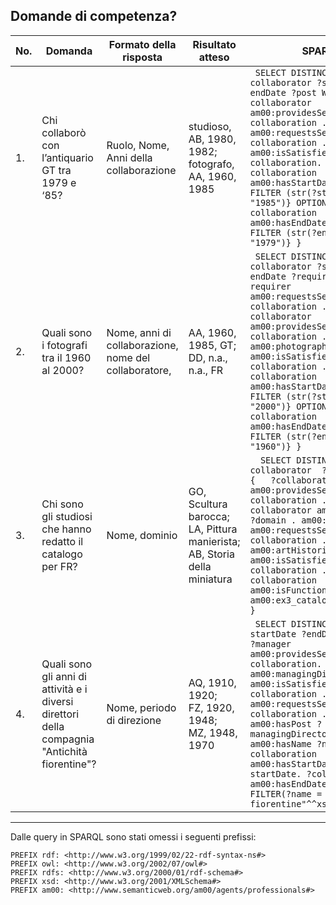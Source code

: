 ## Domande di competenza?

| No. | Domanda                                                                                                 | Formato della risposta                                           | Risultato atteso                                          | SPARQL                                                                                                                                                                                                                                                                                                                           |
|-----|---------------------------------------------------------------------------------------------------------|------------------------------------------------------------------|-----------------------------------------------------------|----------------------------------------------------------------------------------------------------------------------------------------------------------------------------------------------------------------------------------------------------------------------------------------------------------------------------------|
| 1.  | Chi collaborò con l’antiquario GT tra 1979 e ‘85?                                                   | Ruolo, Nome, Anni della collaborazione                          | studioso, AB, 1980, 1982; <br> fotografo, AA, 1960, 1985 | ``` SELECT DISTINCT ?collaborator ?startDate ?endDate ?post WHERE {  ?collaborator am00:providesServiceIn ?collaboration . am00:GT am00:requestsServiceIn ?collaboration . ?post am00:isSatisfiedBy ?collaboration. OPTIONAL {?collaboration am00:hasStartDate ?startDate  FILTER (str(?startDate) <= "1985")} OPTIONAL {?collaboration am00:hasEndDate ?endDate  FILTER (str(?endDate) >= "1979")} }```                                                                                                                                                                                                         |
| 2.  | Quali sono i fotografi tra il 1960 al 2000?                                                                    | Nome, anni di collaborazione, nome del collaboratore,                                                             | AA, 1960, 1985, GT; <br> DD, n.a., n.a., FR| ``` SELECT DISTINCT ?collaborator ?startDate ?endDate ?requirer WHERE {  ?requirer am00:requestsServiceIn ?collaboration . ?collaborator am00:providesServiceIn ?collaboration . am00:photographer am00:isSatisfiedBy ?collaboration . OPTIONAL {?collaboration am00:hasStartDate ?startDate  FILTER (str(?startDate) <= "2000")} OPTIONAL {?collaboration am00:hasEndDate ?endDate  FILTER (str(?endDate) >= "1960")} }```                                                                                                                                                                      |
| 3.  | Chi sono gli studiosi che hanno redatto il catalogo per FR?                                                      | Nome, dominio |GO, Scultura barocca; <br> LA, Pittura manierista; <br> AB, Storia della miniatura  | ```  SELECT DISTINCT ?collaborator  ?domain WHERE {   ?collaborator am00:providesServiceIn ?collaboration .  ?collaborator am00:isExpertIn ?domain . am00:FR am00:requestsServiceIn ?collaboration .  am00:artHistorianConsultant am00:isSatisfiedBy ?collaboration . ?collaboration am00:isFunctionalTo am00:ex3_catalogPreparation. }```|
| 4.  | Quali sono gli anni di attività e i diversi direttori della compagnia "Antichità fiorentine"?| Nome, periodo di direzione | AQ, 1910, 1920; <br> FZ, 1920, 1948; <br> MZ, 1948, 1970 | ``` SELECT DISTINCT ?manager ?startDate ?endDate WHERE {   ?manager am00:providesServiceIn ?collaboration.  am00:managingDirector am00:isSatisfiedBy ?collaboration .  ?company am00:requestsServiceIn ?collaboration . ?company am00:hasPost ?managingDirector . ?company am00:hasName ?name . ?collaboration am00:hasStartDate ?startDate. ?collaboration am00:hasEndDate ?endDate. FILTER(?name = "Antichità fiorentine"^^xsd:string) }```|

****

Dalle query in SPARQL sono stati omessi i seguenti prefissi:
```
PREFIX rdf: <http://www.w3.org/1999/02/22-rdf-syntax-ns#>
PREFIX owl: <http://www.w3.org/2002/07/owl#>
PREFIX rdfs: <http://www.w3.org/2000/01/rdf-schema#>
PREFIX xsd: <http://www.w3.org/2001/XMLSchema#>
PREFIX am00: <http://www.semanticweb.org/am00/agents/professionals#>
```
